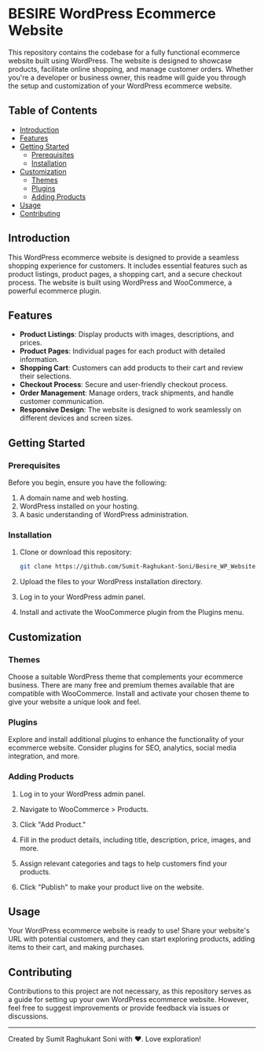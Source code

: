 # BESIRE WordPress Ecommerce Website

This repository contains the codebase for a fully functional ecommerce website built using WordPress. The website is designed to showcase products, facilitate online shopping, and manage customer orders. Whether you're a developer or business owner, this readme will guide you through the setup and customization of your WordPress ecommerce website.

## Table of Contents

- [Introduction](#introduction)
- [Features](#features)
- [Getting Started](#getting-started)
  - [Prerequisites](#prerequisites)
  - [Installation](#installation)
- [Customization](#customization)
  - [Themes](#themes)
  - [Plugins](#plugins)
  - [Adding Products](#adding-products)
- [Usage](#usage)
- [Contributing](#contributing)

## Introduction

This WordPress ecommerce website is designed to provide a seamless shopping experience for customers. It includes essential features such as product listings, product pages, a shopping cart, and a secure checkout process. The website is built using WordPress and WooCommerce, a powerful ecommerce plugin.

## Features

- **Product Listings**: Display products with images, descriptions, and prices.
- **Product Pages**: Individual pages for each product with detailed information.
- **Shopping Cart**: Customers can add products to their cart and review their selections.
- **Checkout Process**: Secure and user-friendly checkout process.
- **Order Management**: Manage orders, track shipments, and handle customer communication.
- **Responsive Design**: The website is designed to work seamlessly on different devices and screen sizes.

## Getting Started

### Prerequisites

Before you begin, ensure you have the following:

1. A domain name and web hosting.
2. WordPress installed on your hosting.
3. A basic understanding of WordPress administration.

### Installation

1. Clone or download this repository:

   ```bash
   git clone https://github.com/Sumit-Raghukant-Soni/Besire_WP_Website.git
   ```

2. Upload the files to your WordPress installation directory.

3. Log in to your WordPress admin panel.

4. Install and activate the WooCommerce plugin from the Plugins menu.

## Customization

### Themes

Choose a suitable WordPress theme that complements your ecommerce business. There are many free and premium themes available that are compatible with WooCommerce. Install and activate your chosen theme to give your website a unique look and feel.

### Plugins

Explore and install additional plugins to enhance the functionality of your ecommerce website. Consider plugins for SEO, analytics, social media integration, and more.

### Adding Products

1. Log in to your WordPress admin panel.

2. Navigate to WooCommerce > Products.

3. Click "Add Product."

4. Fill in the product details, including title, description, price, images, and more.

5. Assign relevant categories and tags to help customers find your products.

6. Click "Publish" to make your product live on the website.

## Usage

Your WordPress ecommerce website is ready to use! Share your website's URL with potential customers, and they can start exploring products, adding items to their cart, and making purchases.

## Contributing

Contributions to this project are not necessary, as this repository serves as a guide for setting up your own WordPress ecommerce website. However, feel free to suggest improvements or provide feedback via issues or discussions.

---

Created by Sumit Raghukant Soni with ❤️. Love exploration!
